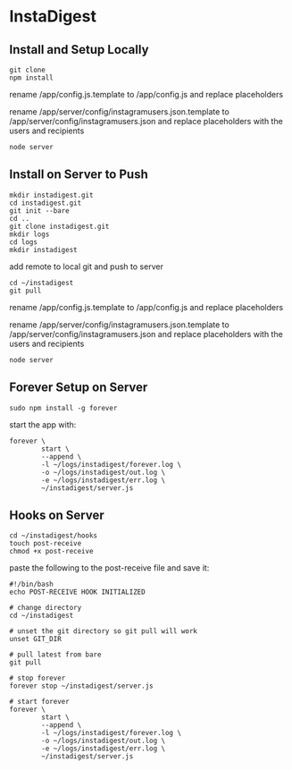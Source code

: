 InstaDigest
===========

## Install and Setup Locally

    git clone
    npm install

rename /app/config.js.template to /app/config.js and replace placeholders

rename /app/server/config/instagramusers.json.template to /app/server/config/instagramusers.json and replace placeholders with the users and recipients

    node server

## Install on Server to Push

    mkdir instadigest.git
    cd instadigest.git
    git init --bare
    cd ..
    git clone instadigest.git
    mkdir logs
    cd logs
    mkdir instadigest

add remote to local git and push to server

    cd ~/instadigest
    git pull

rename /app/config.js.template to /app/config.js and replace placeholders

rename /app/server/config/instagramusers.json.template to /app/server/config/instagramusers.json and replace placeholders with the users and recipients

    node server

## Forever Setup on Server

    sudo npm install -g forever

start the app with:

    forever \
            start \
            --append \
            -l ~/logs/instadigest/forever.log \
            -o ~/logs/instadigest/out.log \
            -e ~/logs/instadigest/err.log \
            ~/instadigest/server.js

## Hooks on Server

    cd ~/instadigest/hooks
    touch post-receive
    chmod +x post-receive

paste the following to the post-receive file and save it:

    #!/bin/bash
    echo POST-RECEIVE HOOK INITIALIZED
    
    # change directory
    cd ~/instadigest
    
    # unset the git directory so git pull will work
    unset GIT_DIR

    # pull latest from bare
    git pull
    
    # stop forever
    forever stop ~/instadigest/server.js
    
    # start forever
    forever \
            start \
            --append \
            -l ~/logs/instadigest/forever.log \
            -o ~/logs/instadigest/out.log \
            -e ~/logs/instadigest/err.log \
            ~/instadigest/server.js

